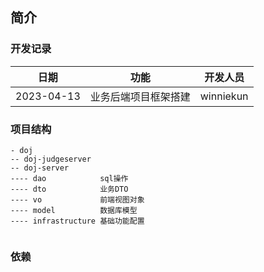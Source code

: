 ## 简介

### 开发记录
| 日期 |     功能     | 开发人员 |
|:-----:|:----------:|:-----:|
| 2023-04-13| 业务后端项目框架搭建 | winniekun|


### 项目结构
```text
- doj
-- doj-judgeserver
-- doj-server
---- dao            sql操作
---- dto            业务DTO
---- vo             前端视图对象
---- model          数据库模型
---- infrastructure 基础功能配置


```

### 依赖